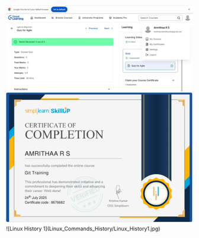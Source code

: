<img src="Agile%20Certificate.jpg" width="700"/>
<img src="Simplilearn%20Certificate.jpg" width="700"/>
![Linux History 1](Linux_Commands_History/Linux_History1.jpg)  
